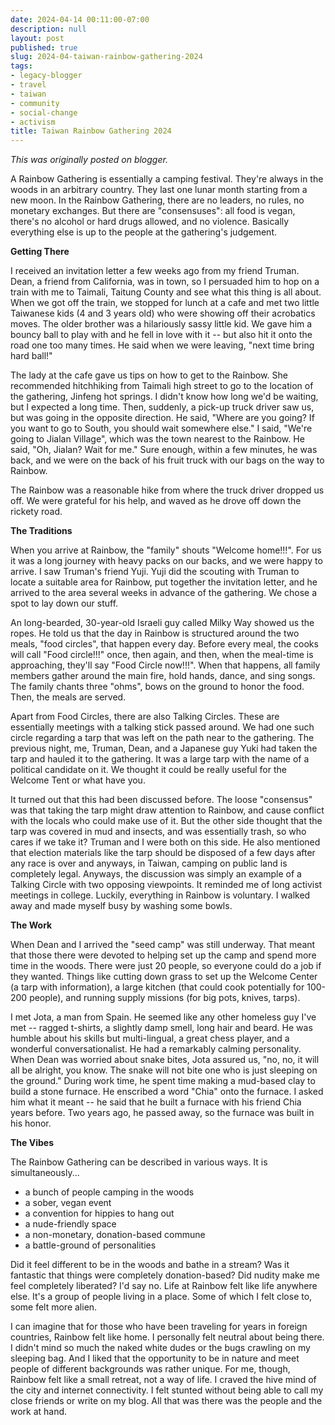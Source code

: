 ```yaml
---
date: 2024-04-14 00:11:00-07:00
description: null
layout: post
published: true
slug: 2024-04-taiwan-rainbow-gathering-2024
tags:
- legacy-blogger
- travel
- taiwan
- community
- social-change
- activism
title: Taiwan Rainbow Gathering 2024
---
```



*This was originally posted on blogger.*

A Rainbow Gathering is essentially a camping festival. They're always in the woods in an arbitrary country. They last one lunar month starting from a new moon. In the Rainbow Gathering, there are no leaders, no rules, no monetary exchanges. But there are "consensuses": all food is vegan, there's no alcohol or hard drugs allowed, and no violence. Basically everything else is up to the people at the gathering's judgement.

**Getting There**  
  
I received an invitation letter a few weeks ago from my friend Truman. Dean, a friend from California, was in town, so I persuaded him to hop on a train with me to Taimali, Taitung County and see what this thing is all about. When we got off the train, we stopped for lunch at a cafe and met two little Taiwanese kids (4 and 3 years old) who were showing off their acrobatics moves. The older brother was a hilariously sassy little kid. We gave him a bouncy ball to play with and he fell in love with it -- but also hit it onto the road one too many times. He said when we were leaving, "next time bring hard ball!"   
  
The lady at the cafe gave us tips on how to get to the Rainbow. She recommended hitchhiking from Taimali high street to go to the location of the gathering, Jinfeng hot springs. I didn't know how long we'd be waiting, but I expected a long time. Then, suddenly, a pick-up truck driver saw us, but was going in the opposite direction. He said, "Where are you going? If you want to go to South, you should wait somewhere else." I said, "We're going to Jialan Village", which was the town nearest to the Rainbow. He said, "Oh, Jialan? Wait for me." Sure enough, within a few minutes, he was back, and we were on the back of his fruit truck with our bags on the way to Rainbow.  
  
The Rainbow was a reasonable hike from where the truck driver dropped us off. We were grateful for his help, and waved as he drove off down the rickety road.

**The Traditions**  
  
When you arrive at Rainbow, the "family" shouts "Welcome home!!!". For us it was a long journey with heavy packs on our backs, and we were happy to arrive. I saw Truman's friend Yuji. Yuji did the scouting with Truman to locate a suitable area for Rainbow, put together the invitation letter, and he arrived to the area several weeks in advance of the gathering. We chose a spot to lay down our stuff.  
  
An long-bearded, 30-year-old Israeli guy called Milky Way showed us the ropes. He told us that the day in Rainbow is structured around the two meals, "food circles", that happen every day. Before every meal, the cooks will call "Food circle!!!" once, then again, and then, when the meal-time is approaching, they'll say "Food Circle now!!!". When that happens, all family members gather around the main fire, hold hands, dance, and sing songs. The family chants three "ohms", bows on the ground to honor the food. Then, the meals are served.  
  
Apart from Food Circles, there are also Talking Circles. These are essentially meetings with a talking stick passed around. We had one such circle regarding a tarp that was left on the path near to the gathering. The previous night, me, Truman, Dean, and a Japanese guy Yuki had taken the tarp and hauled it to the gathering. It was a large tarp with the name of a political candidate on it. We thought it could be really useful for the Welcome Tent or what have you.  
  
It turned out that this had been discussed before. The loose "consensus" was that taking the tarp might draw attention to Rainbow, and cause conflict with the locals who could make use of it. But the other side thought that the tarp was covered in mud and insects, and was essentially trash, so who cares if we take it? Truman and I were both on this side. He also mentioned that election materials like the tarp should be disposed of a few days after any race is over and anyways, in Taiwan, camping on public land is completely legal. Anyways, the discussion was simply an example of a Talking Circle with two opposing viewpoints. It reminded me of long activist meetings in college. Luckily, everything in Rainbow is voluntary. I walked away and made myself busy by washing some bowls.

**The Work**  
  
When Dean and I arrived the "seed camp" was still underway. That meant that those there were devoted to helping set up the camp and spend more time in the woods. There were just 20 people, so everyone could do a job if they wanted. Things like cutting down grass to set up the Welcome Center (a tarp with information), a large kitchen (that could cook potentially for 100-200 people), and running supply missions (for big pots, knives, tarps).  
  
I met Jota, a man from Spain. He seemed like any other homeless guy I've met -- ragged t-shirts, a slightly damp smell, long hair and beard. He was humble about his skills but multi-lingual, a great chess player, and a wonderful conversationalist. He had a remarkably calming personality. When Dean was worried about snake bites, Jota assured us, "no, no, it will all be alright, you know. The snake will not bite one who is just sleeping on the ground." During work time, he spent time making a mud-based clay to build a stone furnace. He enscribed a word "Chia" onto the furnace. I asked him what it meant -- he said that he built a furnace with his friend Chia years before. Two years ago, he passed away, so the furnace was built in his honor.

**The Vibes**  
  
The Rainbow Gathering can be described in various ways. It is simultaneously...  


* a bunch of people camping in the woods
* a sober, vegan event
* a convention for hippies to hang out
* a nude-friendly space
* a non-monetary, donation-based commune
* a battle-ground of personalities

  
Did it feel different to be in the woods and bathe in a stream? Was it fantastic that things were completely donation-based? Did nudity make me feel completely liberated? I'd say no. Life at Rainbow felt like life anywhere else. It's a group of people living in a place. Some of which I felt close to, some felt more alien.   
  
I can imagine that for those who have been traveling for years in foreign countries, Rainbow felt like home. I personally felt neutral about being there. I didn't mind so much the naked white dudes or the bugs crawling on my sleeping bag. And I liked that the opportunity to be in nature and meet people of different backgrounds was rather unique. For me, though, Rainbow felt like a small retreat, not a way of life. I craved the hive mind of the city and internet connectivity. I felt stunted without being able to call my close friends or write on my blog. All that was there was the people and the work at hand.   


